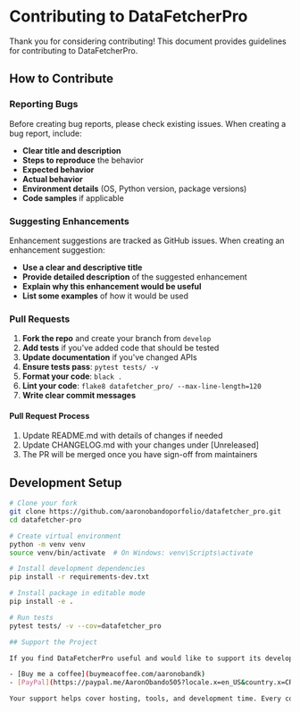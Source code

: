 # Contributing to DataFetcherPro

Thank you for considering contributing! This document provides guidelines for contributing to DataFetcherPro.

## How to Contribute

### Reporting Bugs

Before creating bug reports, please check existing issues. When creating a bug report, include:

- **Clear title and description**
- **Steps to reproduce** the behavior
- **Expected behavior**
- **Actual behavior**
- **Environment details** (OS, Python version, package versions)
- **Code samples** if applicable

### Suggesting Enhancements

Enhancement suggestions are tracked as GitHub issues. When creating an enhancement suggestion:

- **Use a clear and descriptive title**
- **Provide detailed description** of the suggested enhancement
- **Explain why this enhancement would be useful**
- **List some examples** of how it would be used

### Pull Requests

1. **Fork the repo** and create your branch from `develop`
2. **Add tests** if you've added code that should be tested
3. **Update documentation** if you've changed APIs
4. **Ensure tests pass**: `pytest tests/ -v`
5. **Format your code**: `black .`
6. **Lint your code**: `flake8 datafetcher_pro/ --max-line-length=120`
7. **Write clear commit messages**

#### Pull Request Process

1. Update README.md with details of changes if needed
2. Update CHANGELOG.md with your changes under [Unreleased]
3. The PR will be merged once you have sign-off from maintainers

## Development Setup
```bash
# Clone your fork
git clone https://github.com/aaronobandoporfolio/datafetcher_pro.git
cd datafetcher-pro

# Create virtual environment
python -m venv venv
source venv/bin/activate  # On Windows: venv\Scripts\activate

# Install development dependencies
pip install -r requirements-dev.txt

# Install package in editable mode
pip install -e .

# Run tests
pytest tests/ -v --cov=datafetcher_pro

## Support the Project

If you find DataFetcherPro useful and would like to support its development, you can contribute financially:

- [Buy me a coffee](buymeacoffee.com/aaronobandk)
- [PayPal](https://paypal.me/AaronObando505?locale.x=en_US&country.x=CR)

Your support helps cover hosting, tools, and development time. Every contribution is appreciated! :D

